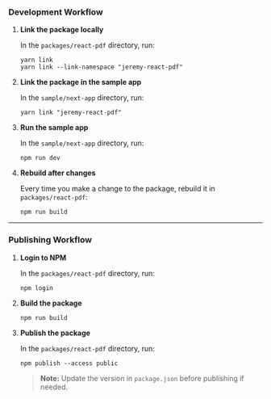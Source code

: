### Development Workflow

1. **Link the package locally**

   In the `packages/react-pdf` directory, run:
   ```
   yarn link
   yarn link --link-namespace "jeremy-react-pdf"
   ```

2. **Link the package in the sample app**

   In the `sample/next-app` directory, run:
   ```
   yarn link "jeremy-react-pdf"
   ```

3. **Run the sample app**

   In the `sample/next-app` directory, run:
   ```
   npm run dev
   ```

4. **Rebuild after changes**

   Every time you make a change to the package, rebuild it in `packages/react-pdf`:
   ```
   npm run build
   ```

---

### Publishing Workflow

1. **Login to NPM**

   In the `packages/react-pdf` directory, run:
   ```
   npm login
   ```

2. **Build the package**

   ```
   npm run build
   ```

3. **Publish the package**

   In the `packages/react-pdf` directory, run:
   ```
   npm publish --access public
   ```

   > **Note:** Update the version in `package.json` before publishing if needed.
